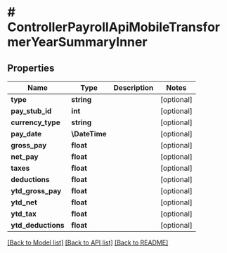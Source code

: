 # # ControllerPayrollApiMobileTransformerYearSummaryInner

## Properties

Name | Type | Description | Notes
------------ | ------------- | ------------- | -------------
**type** | **string** |  | [optional]
**pay_stub_id** | **int** |  | [optional]
**currency_type** | **string** |  | [optional]
**pay_date** | **\DateTime** |  | [optional]
**gross_pay** | **float** |  | [optional]
**net_pay** | **float** |  | [optional]
**taxes** | **float** |  | [optional]
**deductions** | **float** |  | [optional]
**ytd_gross_pay** | **float** |  | [optional]
**ytd_net** | **float** |  | [optional]
**ytd_tax** | **float** |  | [optional]
**ytd_deductions** | **float** |  | [optional]

[[Back to Model list]](../../README.md#models) [[Back to API list]](../../README.md#endpoints) [[Back to README]](../../README.md)

